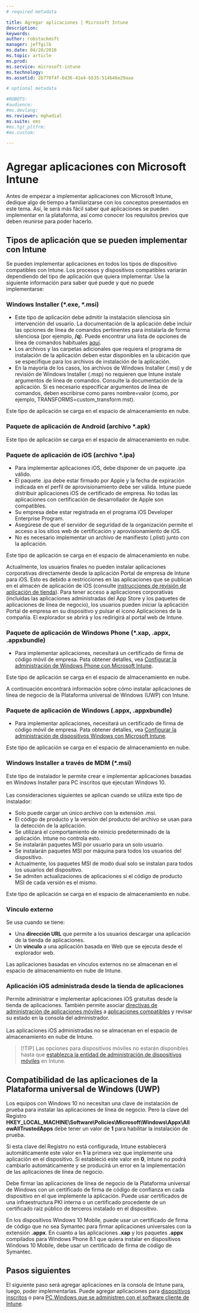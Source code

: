 ```yaml
---
# required metadata

title: Agregar aplicaciones | Microsoft Intune
description:
keywords:
author: robstackmsft
manager: jeffgilb
ms.date: 04/28/2016
ms.topic: article
ms.prod:
ms.service: microsoft-intune
ms.technology:
ms.assetid: 2b770f4f-6d36-41e4-b535-514b46e29aaa

# optional metadata

#ROBOTS:
#audience:
#ms.devlang:
ms.reviewer: mghadial
ms.suite: ems
#ms.tgt_pltfrm:
#ms.custom:

---
```


# Agregar aplicaciones con Microsoft Intune
Antes de empezar a implementar aplicaciones con Microsoft Intune, dedique algo de tiempo a familiarizarse con los conceptos presentados en este tema. Así, le será más fácil saber qué aplicaciones se pueden implementar en la plataforma, así como conocer los requisitos previos que deben reunirse para poder hacerlo.

## Tipos de aplicación que se pueden implementar con Intune
Se pueden implementar aplicaciones en todos los tipos de dispositivo compatibles con Intune. Los procesos y dispositivos compatibles variarán dependiendo del tipo de aplicación que quiera implementar. Use la siguiente información para saber qué puede y qué no puede implementarse:


### **Windows Installer (&#42;.exe, &#42;.msi)**
- Este tipo de aplicación debe admitir la instalación silenciosa sin intervención del usuario. La documentación de la aplicación debe incluir las opciones de línea de comandos pertinentes para instalarla de forma silenciosa (por ejemplo, **/q**). Puede encontrar una lista de opciones de línea de comandos habituales [aquí](https://support.microsoft.com/en-us/kb/227091).
- Los archivos y las carpetas adicionales que requiera el programa de instalación de la aplicación deben estar disponibles en la ubicación que se especifique para los archivos de instalación de la aplicación.
- En la mayoría de los casos, los archivos de Windows Installer (.msi) y de revisión de Windows Installer (.msp) no requieren que Intune instale argumentos de línea de comandos. Consulte la documentación de la aplicación. Si es necesario especificar argumentos de línea de comandos, deben escribirse como pares nombre=valor (como, por ejemplo, TRANSFORMS=custom_transform.mst).

Este tipo de aplicación se carga en el espacio de almacenamiento en nube.
### **Paquete de aplicación de Android (archivo &#42;.apk)**
Este tipo de aplicación se carga en el espacio de almacenamiento en nube.
### **Paquete de aplicación de iOS (archivo &#42;.ipa)**
- Para implementar aplicaciones iOS, debe disponer de un paquete .ipa válido.
- El paquete .ipa debe estar firmado por Apple y la fecha de expiración indicada en el perfil de aprovisionamiento debe ser válida. Intune puede distribuir aplicaciones iOS de certificado de empresa. No todas las aplicaciones con certificación de desarrollador de Apple son compatibles.
- Su empresa debe estar registrada en el programa iOS Developer Enterprise Program.
- Asegúrese de que el servidor de seguridad de la organización permite el acceso a los sitios web de certificación y aprovisionamiento de iOS.
- No es necesario implementar un archivo de manifiesto (.plist) junto con la aplicación.

Este tipo de aplicación se carga en el espacio de almacenamiento en nube.

Actualmente, los usuarios finales no pueden instalar aplicaciones corporativas directamente desde la aplicación Portal de empresa de Intune para iOS. Esto es debido a restricciones en las aplicaciones que se publican en el almacén de aplicación de iOS (consulte [instrucciones de revisión de aplicación de tienda](https://developer.apple.com/app-store/review/guidelines/)). Para tener acceso a aplicaciones corporativas (incluidas las aplicaciones administradas del App Store y los paquetes de aplicaciones de línea de negocio), los usuarios pueden iniciar la aplicación Portal de empresa en su dispositivo y pulsar el icono Aplicaciones de la compañía. El explorador se abrirá y los redirigirá al portal web de Intune.

### **Paquete de aplicación de Windows Phone (&#42;.xap, .appx, .appxbundle)**
- Para implementar aplicaciones, necesitará un certificado de firma de código móvil de empresa. Pata obtener detalles, vea [Configurar la administración de Windows Phone con Microsoft Intune](set-up-windows-phone-management-with-microsoft-intune.md).

Este tipo de aplicación se carga en el espacio de almacenamiento en nube.

A continuación encontrará información sobre cómo instalar aplicaciones de línea de negocio de la Plataforma universal de Windows (UWP) con Intune.

### **Paquete de aplicación de Windows (.appx, .appxbundle)**
- Para implementar aplicaciones, necesitará un certificado de firma de código móvil de empresa. Pata obtener detalles, vea [Configurar la administración de dispositivos Windows con Microsoft Intune](set-up-windows-device-management-with-microsoft-intune.md).

Este tipo de aplicación se carga en el espacio de almacenamiento en nube.
### **Windows Installer a través de MDM (&#42;.msi)**
Este tipo de instalador le permite crear e implementar aplicaciones basadas en Windows Installer para PC inscritos que ejecutan Windows 10.<br /><br />Las consideraciones siguientes se aplican cuando se utiliza este tipo de instalador:
- Solo puede cargar un único archivo con la extensión .msi.
- El código de producto y la versión del producto del archivo se usan para la detección de la aplicación.
- Se utilizará el comportamiento de reinicio predeterminado de la aplicación. Intune no controla esto.
- Se instalarán paquetes MSI por usuario para un solo usuario.
- Se instalarán paquetes MSI por máquina para todos los usuarios del dispositivo.
- Actualmente, los paquetes MSI de modo dual solo se instalan para todos los usuarios del dispositivo.
- Se admiten actualizaciones de aplicaciones si el código de producto MSI de cada versión es el mismo.

Este tipo de aplicación se carga en el espacio de almacenamiento en nube.
### **Vínculo externo**
Se usa cuando se tiene:
- Una **dirección URL** que permite a los usuarios descargar una aplicación de la tienda de aplicaciones.
- Un **vínculo** a una aplicación basada en Web que se ejecuta desde el explorador web.

Las aplicaciones basadas en vínculos externos no se almacenan en el espacio de almacenamiento en nube de Intune.
### **Aplicación iOS administrada desde la tienda de aplicaciones**
Permite administrar e implementar aplicaciones iOS gratuitas desde la tienda de aplicaciones. También permite asociar [directivas de administración de aplicaciones móviles](configure-and-deploy-mobile-application-management-policies-in-the-microsoft-intune-console.md) a [aplicaciones compatibles](https://www.microsoft.com/en-us/server-cloud/products/microsoft-intune/partners.aspx) y revisar su estado en la consola del administrador.<br /><br />Las aplicaciones iOS administradas no se almacenan en el espacio de almacenamiento en nube de Intune.
> [!TIP] Las opciones para dispositivos móviles no estarán disponibles hasta que [establezca la entidad de administración de dispositivos móviles](get-ready-to-enroll-devices-in-microsoft-intune.md) en Intune.

## Compatibilidad de las aplicaciones de la Plataforma universal de Windows (UWP)
Los equipos con Windows 10 no necesitan una clave de instalación de prueba para instalar las aplicaciones de línea de negocio. Pero la clave del Registro **HKEY_LOCAL_MACHINE\Software\Policies\Microsoft\Windows\Appx\AllowAllTrustedApps** debe tener un valor de **1** para habilitar la instalación de prueba.

Si esta clave del Registro no está configurada, Intune establecerá automáticamente este valor en **1** la primera vez que implemente una aplicación en el dispositivo. Si estableció este valor en **0**, Intune no podrá cambiarlo automáticamente y se producirá un error en la implementación de las aplicaciones de línea de negocio.

Debe firmar las aplicaciones de línea de negocio de la Plataforma universal de Windows con un certificado de firma de código de confianza en cada dispositivo en el que implemente la aplicación. Puede usar certificados de una infraestructura PKI interna o un certificado procedente de un certificado raíz público de terceros instalado en el dispositivo.

En los dispositivos Windows 10 Mobile, puede usar un certificado de firma de código que no sea Symantec para firmar aplicaciones universales con la extensión **.appx**. En cuanto a las aplicaciones **.xap** y los paquetes **.appx** compilados para Windows Phone 8.1 que quiera instalar en dispositivos Windows 10 Mobile, debe usar un certificado de firma de código de Symantec.

## Pasos siguientes 

El siguiente paso será agregar aplicaciones en la consola de Intune para, luego, poder implementarlas. Puede agregar aplicaciones para [dispositivos inscritos](add-apps-for-mobile-devices-in-microsoft-intune.md) o para [PC Windows que se administren con el software cliente de Intune](add-apps-for-windows-pcs-in-microsoft-intune.md).

<!--HONumber=Jun16_HO2-->


